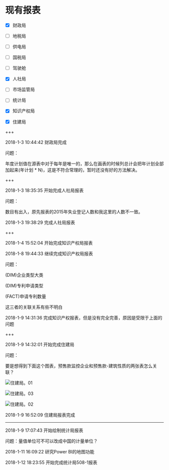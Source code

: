 # 现有报表

-[x] 财政局


-[ ] 地税局


-[ ] 供电局


-[ ] 国税局


-[ ] 驾驶舱


-[x] 人社局


-[ ] 市场监管局


-[ ] 统计局


-[x] 知识产权局


-[x] 住建局


+++

2018-1-3 10:44:42 财政局完成

问题：

年度计划值在源表中对于每年是唯一的，那么在画表的时候列总计会把年计划全部加起来(年计划 * N)，这是不符合常理的，暂时还没有好的方法解决。 

+++

2018-1-3 18:35:35 开始完成人社局报表

问题：

数目有出入，原先报表的2015年失业登记人数和我这里的人数不一致。

2018-1-3 19:38:29 完成人社局报表

+++

2018-1-4 15:52:04 开始完成知识产权局报表

2018-1-8 19:44:33 继续完成知识产权局报表

问题：

(DIM)企业类型大类

(DIM)专利申请类型

(FACT)申请专利数量

这三者的关联关系有些不明白

 

2018-1-9 14:31:36 完成知识产权报表，但是没有完全完善，原因是受限于上面的问题

 

+++

2018-1-9 14:32:01 开始完成住建局

问题：

要是想得到下面这个图表，预售款监控企业和预售款-建筑性质的两张表怎么关联？

![住建局。01](C:\Users\Aukuno\Pictures\报表填充进度\住建局。01.png)

![住建局。03](C:\Users\Aukuno\Pictures\报表填充进度\住建局。03.png)

![住建局。02](C:\Users\Aukuno\Pictures\报表填充进度\住建局。02.png)

2018-1-9 16:52:09 住建局报表完成

***

2018-1-9 17:07:43 开始绘制统计局报表

问题：量值单位可不可以改成中国的计量单位？



2018-1-11 16:09:22 研究Power BI的地图功能

2018-1-12 18:23:55 开始完成统计局508-1报表



